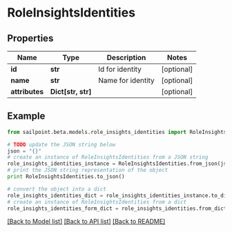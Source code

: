 # RoleInsightsIdentities


## Properties

Name | Type | Description | Notes
------------ | ------------- | ------------- | -------------
**id** | **str** | Id for identity | [optional] 
**name** | **str** | Name for identity | [optional] 
**attributes** | **Dict[str, str]** |  | [optional] 

## Example

```python
from sailpoint.beta.models.role_insights_identities import RoleInsightsIdentities

# TODO update the JSON string below
json = "{}"
# create an instance of RoleInsightsIdentities from a JSON string
role_insights_identities_instance = RoleInsightsIdentities.from_json(json)
# print the JSON string representation of the object
print RoleInsightsIdentities.to_json()

# convert the object into a dict
role_insights_identities_dict = role_insights_identities_instance.to_dict()
# create an instance of RoleInsightsIdentities from a dict
role_insights_identities_form_dict = role_insights_identities.from_dict(role_insights_identities_dict)
```
[[Back to Model list]](../README.md#documentation-for-models) [[Back to API list]](../README.md#documentation-for-api-endpoints) [[Back to README]](../README.md)


